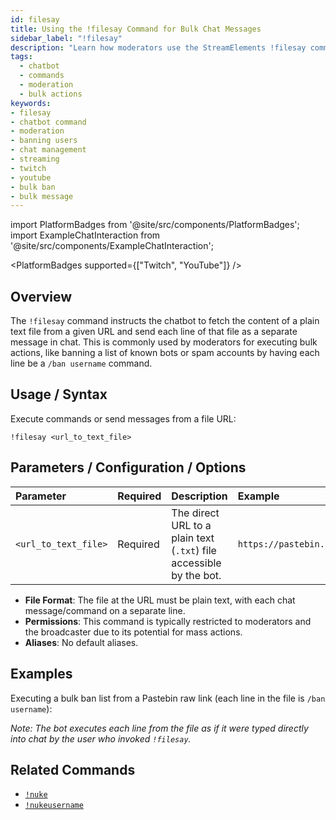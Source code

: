 ```yaml
---
id: filesay
title: Using the !filesay Command for Bulk Chat Messages
sidebar_label: "!filesay"
description: "Learn how moderators use the StreamElements !filesay command to send multiple lines from a text file URL to chat, often for bulk bans or messages."
tags:
  - chatbot
  - commands
  - moderation
  - bulk actions
keywords:
- filesay
- chatbot command
- moderation
- banning users
- chat management
- streaming
- twitch
- youtube
- bulk ban
- bulk message
---
```


import PlatformBadges from '@site/src/components/PlatformBadges';
import ExampleChatInteraction from '@site/src/components/ExampleChatInteraction';

<PlatformBadges supported={["Twitch", "YouTube"]} />

## Overview

The `!filesay` command instructs the chatbot to fetch the content of a plain text file from a given URL and send each line of that file as a separate message in chat. This is commonly used by moderators for executing bulk actions, like banning a list of known bots or spam accounts by having each line be a `/ban username` command.

## Usage / Syntax

Execute commands or send messages from a file URL:

```
!filesay <url_to_text_file>
```

## Parameters / Configuration / Options

| Parameter            | Required | Description                                                              | Example                               |
| :------------------- | :------- | :----------------------------------------------------------------------- | :------------------------------------ |
| `<url_to_text_file>` | Required | The direct URL to a plain text (`.txt`) file accessible by the bot. | `https://pastebin.com/raw/abcdef12` |

- **File Format**: The file at the URL must be plain text, with each chat message/command on a separate line.
- **Permissions**: This command is typically restricted to moderators and the broadcaster due to its potential for mass actions.
- **Aliases**: No default aliases.

## Examples

Executing a bulk ban list from a Pastebin raw link (each line in the file is `/ban username`):

<ExampleChatInteraction
  inputPersona="moderator"
  inputUsernameOverride="ModUser"
  inputMessage="!filesay https://pastebin.com/raw/abcdef12"
  outputMessage="(Bot sends multiple messages to chat, e.g., '/ban BotUser1', '/ban BotUser2', etc., resulting in ban confirmations)"
/>

*Note: The bot executes each line from the file as if it were typed directly into chat by the user who invoked `!filesay`.*

## Related Commands

- [`!nuke`](nuke.md)
- [`!nukeusername`](nukeusername.md)
